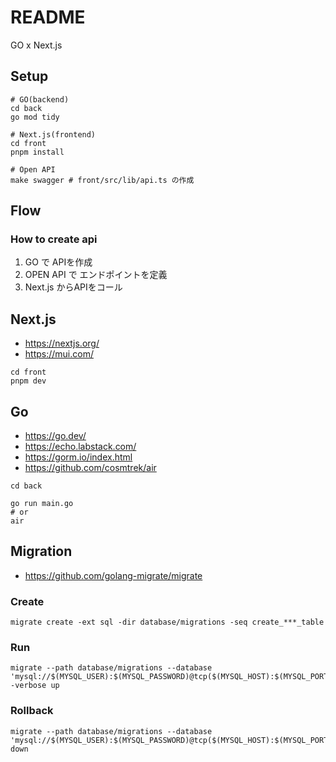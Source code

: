 # README

GO x Next.js

## Setup

```shell
# GO(backend)
cd back
go mod tidy

# Next.js(frontend)
cd front
pnpm install

# Open API
make swagger # front/src/lib/api.ts の作成
```

## Flow

### How to create api
1. GO で APIを作成
2. OPEN API で エンドポイントを定義
3. Next.js からAPIをコール

## Next.js

- https://nextjs.org/
- https://mui.com/

```shell
cd front
pnpm dev
```

## Go

- https://go.dev/
- https://echo.labstack.com/
- https://gorm.io/index.html
- https://github.com/cosmtrek/air

```shell
cd back

go run main.go
# or
air
```

## Migration

- https://github.com/golang-migrate/migrate

### Create

```shell
migrate create -ext sql -dir database/migrations -seq create_***_table
```

### Run

```shell
migrate --path database/migrations --database 'mysql://$(MYSQL_USER):$(MYSQL_PASSWORD)@tcp($(MYSQL_HOST):$(MYSQL_PORT))/$(MYSQL_DATABASE)' -verbose up
```

### Rollback

```shell
migrate --path database/migrations --database 'mysql://$(MYSQL_USER):$(MYSQL_PASSWORD)@tcp($(MYSQL_HOST):$(MYSQL_PORT))/$(MYSQL_DATABASE)' down
```
